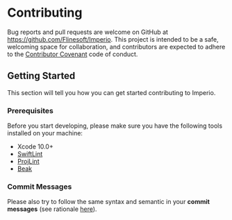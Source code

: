 # Contributing

Bug reports and pull requests are welcome on GitHub at https://github.com/Flinesoft/Imperio. This project is intended to be a safe, welcoming space for collaboration, and contributors are expected to adhere to the [Contributor Covenant](http://contributor-covenant.org) code of conduct.

## Getting Started

This section will tell you how you can get started contributing to Imperio.

### Prerequisites

Before you start developing, please make sure you have the following tools installed on your machine:

- Xcode 10.0+
- [SwiftLint](https://github.com/realm/SwiftLint)
- [ProjLint](https://github.com/JamitLabs/ProjLint)
- [Beak](https://github.com/yonaskolb/Beak)

### Commit Messages

Please also try to follow the same syntax and semantic in your **commit messages** (see rationale [here](http://chris.beams.io/posts/git-commit/)).
